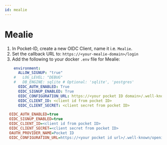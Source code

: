 ```yaml
---
id: mealie
---
```


# Mealie

1. In Pocket-ID, create a new OIDC Client, name it i.e. `Mealie`.
2. Set the callback URL to: `https://<your-mealie-domain>/login`
3. Add the following to your docker `.env` file for Mealie:


```yaml
    environment:
      ALLOW_SIGNUP: "true"
    #   LOG_LEVEL: "DEBUG"
    #   DB_ENGINE: sqlite # Optional: 'sqlite', 'postgres'  
      OIDC_AUTH_ENABLED: True
      OIDC_SIGNUP_ENABLED: True
      OIDC_CONFIGURATION_URL: https://<your pocket ID domain>/.well-known/openid-configuration
      OIDC_CLIENT_ID: <client id from pocket ID>
      OIDC_CLIENT_SECRET: <client secret from pocket ID>
```
```ini
  OIDC_AUTH_ENABLED=true
  OIDC_SIGNUP_ENABLED=true
  OIDC_CLIENT_ID=<client id from pocket ID>
  OIDC_CLIENT_SECRET=<client secret from pocket ID>
  OAUTH_PROVIDER_NAME=Pocket ID
  OIDC_CONFIGURATION_URL=https://<your pocket id url>/.well-known/openid-configuration
```
